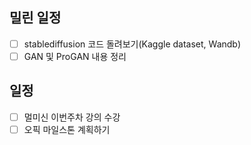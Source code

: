 ## 밀린 일정
- [ ] stablediffusion 코드 돌려보기(Kaggle dataset, Wandb)
- [ ] GAN 및 ProGAN 내용 정리

## 일정
- [ ] 멀미신 이번주차 강의 수강
- [ ] 오픽 마일스톤 계획하기
